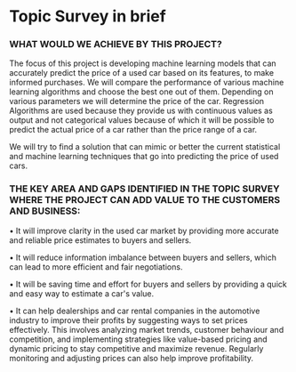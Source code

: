 # Topic Survey in brief
### WHAT WOULD WE ACHIEVE BY THIS PROJECT? 
The focus of this project is developing machine learning models that can accurately predict
the price of a used car based on its features, to make informed purchases. We will compare
the performance of various machine learning algorithms and choose the best one out of them.
Depending on various parameters we will determine the price of the car. Regression
Algorithms are used because they provide us with continuous values as output and not
categorical values because of which it will be possible to predict the actual price of a car
rather than the price range of a car.

We will try to find a solution that can mimic or better the current statistical and machine
learning techniques that go into predicting the price of used cars.


### THE KEY AREA AND GAPS IDENTIFIED IN THE TOPIC SURVEY WHERE THE PROJECT CAN ADD VALUE TO THE CUSTOMERS AND BUSINESS:

• It will improve clarity in the used car market by providing more accurate and reliable
price estimates to buyers and sellers.

• It will reduce information imbalance between buyers and sellers, which can lead to
more efficient and fair negotiations.

• It will be saving time and effort for buyers and sellers by providing a quick and easy
way to estimate a car's value.

• It can help dealerships and car rental companies in the automotive industry to improve
their profits by suggesting ways to set prices effectively. This involves analyzing
market trends, customer behaviour and competition, and implementing strategies like
value-based pricing and dynamic pricing to stay competitive and maximize revenue.
Regularly monitoring and adjusting prices can also help improve profitability.

